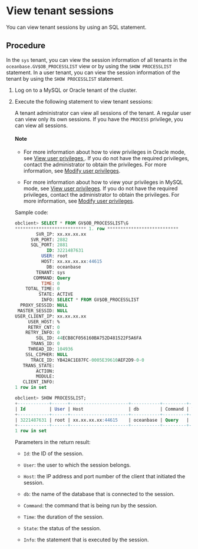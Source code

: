 # View tenant sessions

You can view tenant sessions by using an SQL statement.

## Procedure

In the `sys` tenant, you can view the session information of all tenants in the `oceanbase.GV$OB_PROCESSLIST` view or by using the `SHOW PROCESSLIST` statement. In a user tenant, you can view the session information of the tenant by using the `SHOW PROCESSLIST` statement.

1. Log on to a MySQL or Oracle tenant of the cluster.

2. Execute the following statement to view tenant sessions:

   A tenant administrator can view all sessions of the tenant. A regular user can view only its own sessions. If you have the `PROCESS` privilege, you can view all sessions.

   <main id="notice" type='explain'>
   <h4>Note</h4>
   <ul>
   <li>
   <p>For more information about how to view privileges in Oracle mode, see <a href="./5.manage-users-and-permissions/2.oracle-mode/4.view-user-permissions-of-oracle-mode.md">View user privileges </a>. If you do not have the required privileges, contact the administrator to obtain the privileges. For more information, see <a href="./5.manage-users-and-permissions/2.oracle-mode/5.modify-user-permissions-of-oracle-mode.md">Modify user privileges</a>. </p>
   </li>
   <li>
   <p>For more information about how to view your privileges in MySQL mode, see <a href="./5.manage-users-and-permissions/3.mysql-mode/4.view-user-permissions-of-mysql-mode.md">View user privileges</a>. If you do not have the required privileges, contact the administrator to obtain the privileges. For more information, see <a href="./5.manage-users-and-permissions/3.mysql-mode/5.modify-user-permissions-of-mysql-mode.md">Modify user privileges</a>. </p>
   </li>
   </ul>
   </main>

   Sample code:

   ```sql
   obclient> SELECT * FROM GV$OB_PROCESSLIST\G
   *************************** 1. row ***************************
           SVR_IP: xx.xx.xx.xx
         SVR_PORT: 2882
         SQL_PORT: 2881
               ID: 3221487631
             USER: root
             HOST: xx.xx.xx.xx:44615
               DB: oceanbase
           TENANT: sys
          COMMAND: Query
             TIME: 0
       TOTAL_TIME: 0
            STATE: ACTIVE
             INFO: SELECT * FROM GV$OB_PROCESSLIST
     PROXY_SESSID: NULL
    MASTER_SESSID: NULL
   USER_CLIENT_IP: xx.xx.xx.xx
        USER_HOST: %
        RETRY_CNT: 0
       RETRY_INFO: 0
           SQL_ID: 44ECB8CF056160BA752D481522F5A6FA
         TRANS_ID: 0
        THREAD_ID: 104936
       SSL_CIPHER: NULL
         TRACE_ID: YB42AC1E87FC-0005E39610AEF2D9-0-0
      TRANS_STATE:
           ACTION:
           MODULE:
      CLIENT_INFO:
   1 row in set
   ```

   ```sql
   obclient> SHOW PROCESSLIST;
   +------------+------+----------------------+-----------+---------+------+--------+------------------+
   | Id         | User | Host                 | db        | Command | Time | State  | Info             |
   +------------+------+----------------------+-----------+---------+------+--------+------------------+
   | 3221487631 | root | xx.xx.xx.xx:44615    | oceanbase | Query   |    0 | ACTIVE | SHOW PROCESSLIST |
   +------------+------+----------------------+-----------+---------+------+--------+------------------+
   1 row in set
   ```

   Parameters in the return result:

   * `Id`: the ID of the session.

   * `User`: the user to which the session belongs.

   * `Host`: the IP address and port number of the client that initiated the session.

   * `db`: the name of the database that is connected to the session.

   * `Command`: the command that is being run by the session.

   * `Time`: the duration of the session.

   * `State`: the status of the session.

   * `Info`: the statement that is executed by the session.
